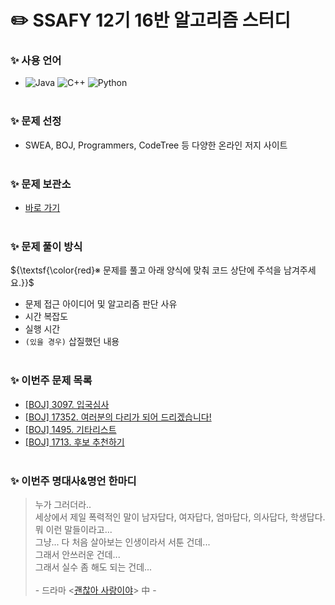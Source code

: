 # :pencil2: SSAFY 12기 16반 알고리즘 스터디
### ✨ 사용 언어
- ![Java](https://img.shields.io/badge/Java-007396.svg?&style=for-the-badge&logo=Java&logoColor=white)
  ![C++](https://img.shields.io/badge/C++-00599C.svg?&style=for-the-badge&logo=cplusplus&logoColor=white)
  ![Python](https://img.shields.io/badge/Python-3776AB.svg?&style=for-the-badge&logo=Python&logoColor=white)
<br><br>

### ✨ 문제 선정
- SWEA, BOJ, Programmers, CodeTree 등 다양한 온라인 저지 사이트
<br><br>

### ✨ 문제 보관소
- [바로 가기](https://github.com/jinlaove17/2024_SSAFY_AlgorithmStudy/tree/main/Problem_Archive)
<br><br>

### ✨ 문제 풀이 방식
${\textsf{\color{red}※ 문제를 풀고 아래 양식에 맞춰 코드 상단에 주석을 남겨주세요.}}$
- 문제 접근 아이디어 및 알고리즘 판단 사유
- 시간 복잡도
- 실행 시간
- `(있을 경우)` 삽질했던 내용
<br><br>

### ✨ 이번주 문제 목록
- [[BOJ] 3097. 입국심사](https://www.acmicpc.net/problem/3079)
- [[BOJ] 17352. 여러분의 다리가 되어 드리겠습니다! ](https://www.acmicpc.net/problem/17352)
- [[BOJ] 1495. 기타리스트](https://www.acmicpc.net/problem/1495)
- [[BOJ] 1713. 후보 추천하기](https://www.acmicpc.net/problem/1713)
<br><br>

### ✨ 이번주 명대사&명언 한마디
> 누가 그러더라..<br>
세상에서 제일 폭력적인 말이 남자답다, 여자답다, 엄마답다, 의사답다, 학생답다.<br>
뭐 이런 말들이라고...<br>
그냥... 다 처음 살아보는 인생이라서 서툰 건데...<br>
그래서 안쓰러운 건데...<br>
그래서 실수 좀 해도 되는 건데...<br><br>
\- 드라마 <[괜찮아 사랑이야](https://youtu.be/3SvJRBfmU3Y?si=kflmAu6nKvmcDI2R&t=260)> 中 -<br>
